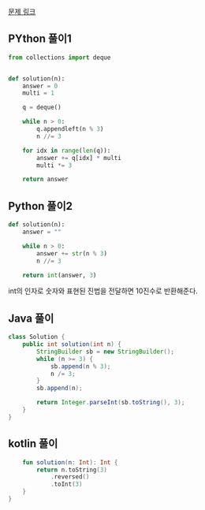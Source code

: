 [문제 링크](https://programmers.co.kr/learn/courses/30/lessons/68935)


## PYthon 풀이1
```python
from collections import deque


def solution(n):
    answer = 0
    multi = 1

    q = deque()

    while n > 0:
        q.appendleft(n % 3)
        n //= 3

    for idx in range(len(q)):
        answer += q[idx] * multi
        multi *= 3

    return answer
```


## Python 풀이2
```python
def solution(n):
    answer = ""

    while n > 0:
        answer += str(n % 3)
        n //= 3

    return int(answer, 3)
```
int의 인자로 숫자와 표현된 진법을 전달하면 10진수로 반환해준다.

## Java 풀이
```java
class Solution {
    public int solution(int n) {
        StringBuilder sb = new StringBuilder();
        while (n >= 3) {
            sb.append(n % 3);
            n /= 3;
        }
        sb.append(n);

        return Integer.parseInt(sb.toString(), 3);
    }
}
```

## kotlin 풀이
```kotlin
    fun solution(n: Int): Int {
        return n.toString(3)
            .reversed()
            .toInt(3)
    }
}
```
